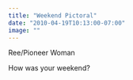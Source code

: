 ```yaml
---
title: "Weekend Pictoral"
date: "2010-04-19T10:13:00-07:00"
image: ""
---
```


Ree/Pioneer Woman





How was your weekend?